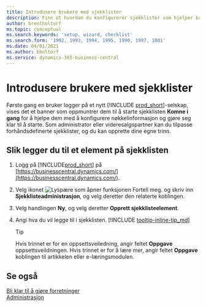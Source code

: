 ```yaml
---
title: Introdusere brukere med sjekklister
description: Finn ut hvordan du konfigurerer sjekklister som hjelper brukerne med å komme i gang i Business Central.
author: brentholtorf
ms.topic: conceptual
ms.search.keywords: 'setup, wizard, checklist'
ms.search.form: '1992, 1993, 1994, 1995, 1990, 1997, 1801'
ms.date: 04/01/2021
ms.author: bholtorf
ms.service: dynamics-365-business-central
---
```

# <a name="onboard-users-with-checklists"></a>Introdusere brukere med sjekklister

Første gang en bruker logger på et nytt [!INCLUDE [prod_short](includes/prod_short.md)]-selskap, vises det et banner som oppmuntrer dem til å starte sjekklisten **Komne i gang** for å hjelpe dem med å konfigurere nøkkelinformasjon og gjøre seg klar til å starte. Som administrator eller videresalgspartner kan du tilpasse forhåndsdefinerte sjekklister, og du kan opprette dine egne trinn.

## <a name="to-add-an-item-to-the-checklist"></a>Slik legger du til et element på sjekklisten

1. Logg på [!INCLUDE[prod_short](includes/prod_short.md)] på [https://businesscentral.dynamics.com/](https://businesscentral.dynamics.com/).

2. Velg ikonet ![Lyspære som åpner funksjonen Fortell meg.](media/ui-search/search_small.png "Fortell hva du vil gjøre") og skriv inn **Sjekklisteadministrasjon**, og velg deretter den relaterte koblingen.  

3. Velg handlingen **Ny**, og velg deretter **Opprett sjekklisteelement**.  

4. Angi hva du vil legge til i sjekklisten. [!INCLUDE [tooltip-inline-tip_md](includes/tooltip-inline-tip_md.md)]

    > [!TIP]
    > Hvis trinnet er for en oppsettsveiledning, angir feltet **Oppgave** oppsettsveildningen. Hvis trinnet er for å lære mer, angir feltet **Oppgave** koblingen til artikkelen eller e-læringsmodulen.

## <a name="see-also"></a>Se også

[Bli klar til å gjøre forretninger](ui-get-ready-business.md)  
[Administrasjon](admin-setup-and-administration.md)  
